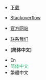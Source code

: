 <!-- _navbar.md -->

- [下载](https://ttqm.app)
- [Stackoverflow](https://stackoverflow.com/questions/tagged/ttqm)
- [官方网站](https://ttqm.app)
- [联系我们](mailto:support@ttqm.app)

- **[简体中文]**
<ul><li><a onclick="changeLang('en')" title="En">En</a></li><li><a onclick="changeLang('zh-cn')" style="color:#42b983;" title="简体中文">简体中文</a></li><li><a onclick="changeLang('zh-tw')" title="繁體中文">繁體中文</a></li></ul>
